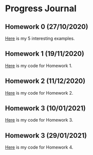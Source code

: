 # Progress Journal

## Homework 0 (27/10/2020)

[Here](files/homework0.html) is my 5 interesting examples.

## Homework 1 (19/11/2020) 

[Here](files/homework1.html) is my code for Homework 1.

## Homework 2 (11/12/2020)

[Here](files/homework2.html) is my code for Homework 2.

## Homework 3 (10/01/2021)

[Here](files/homework3.html) is my code for Homework 3.

## Homework 3 (29/01/2021)

[Here](files/homework4.html) is my code for Homework 4.

